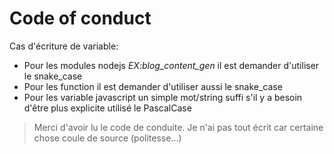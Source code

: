 # Code of conduct

Cas d'écriture de variable:

* Pour les modules nodejs *EX:blog_content_gen* il est demander d'utiliser le snake_case
* Pour les function il est demander d'utiliser aussi le snake_case
* Pour les variable javascript un simple mot/string suffi s'il y a besoin d'être plus explicite utilisé le PascalCase

> Merci d'avoir lu le code de conduite. Je n'ai pas tout écrit car certaine chose coule de source (politesse...)
